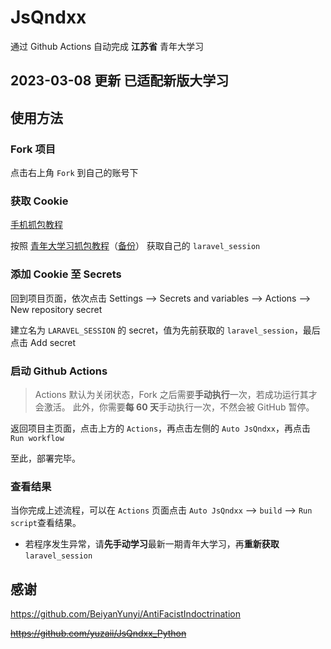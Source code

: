 # JsQndxx

通过 Github Actions 自动完成 **江苏省** 青年大学习

## 2023-03-08 更新 已适配新版大学习

## 使用方法

### Fork 项目

点击右上角 `Fork` 到自己的账号下

### 获取 Cookie

[手机抓包教程](https://blog.csdn.net/nikeylee/article/details/125363582)

按照 [青年大学习抓包教程](https://yuzaii.github.io/archives/c59a0c1a.html)（[备份](https://web.archive.org/web/20230306140515/https://yuzaii.github.io/archives/c59a0c1a.html)） 获取自己的 `laravel_session`

### 添加 Cookie 至 Secrets

回到项目页面，依次点击 Settings --> Secrets and variables --> Actions --> New repository secret

建立名为 `LARAVEL_SESSION` 的 secret，值为先前获取的 `laravel_session`，最后点击 Add secret

### 启动 Github Actions

> Actions 默认为关闭状态，Fork 之后需要**手动执行**一次，若成功运行其才会激活。
> 此外，你需要**每 60 天**手动执行一次，不然会被 GitHub 暂停。

返回项目主页面，点击上方的 `Actions`，再点击左侧的 `Auto JsQndxx`，再点击 `Run workflow`

至此，部署完毕。

### 查看结果

当你完成上述流程，可以在 `Actions` 页面点击 `Auto JsQndxx` --> `build` --> `Run script`查看结果。

- 若程序发生异常，请**先手动学习**最新一期青年大学习，再**重新获取** `laravel_session`



## 感谢
https://github.com/BeiyanYunyi/AntiFacistIndoctrination

~~https://github.com/yuzaii/JsQndxx_Python~~